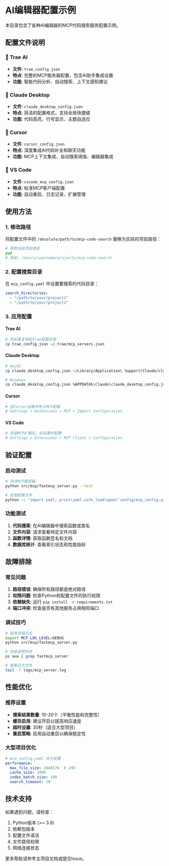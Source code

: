 # AI编辑器配置示例

本目录包含了各种AI编辑器的MCP代码搜索服务配置示例。

## 配置文件说明

### 🎯 Trae AI
- **文件**: `trae_config.json`
- **特点**: 完整的MCP服务器配置，包含AI助手集成设置
- **功能**: 智能代码分析、自动搜索、上下文感知建议

### 🤖 Claude Desktop
- **文件**: `claude_desktop_config.json`
- **特点**: 简洁的配置格式，支持全局快捷键
- **功能**: 代码高亮、行号显示、主题自适应

### 🎯 Cursor
- **文件**: `cursor_config.json`
- **特点**: 深度集成AI代码补全和聊天功能
- **功能**: MCP上下文集成、自动搜索阈值、编辑器集成

### 📝 VS Code
- **文件**: `vscode_mcp_config.json`
- **特点**: 标准MCP客户端配置
- **功能**: 自动重启、日志记录、扩展管理

## 使用方法

### 1. 修改路径
将配置文件中的 `/absolute/path/to/mcp-code-search` 替换为实际的项目路径：

```bash
# 获取当前项目路径
pwd
# 例如: /Users/username/projects/mcp-code-search
```

### 2. 配置搜索目录
在 `mcp_config.yaml` 中设置要搜索的代码目录：

```yaml
search_directories:
  - "/path/to/your/project1"
  - "/path/to/your/project2"
```

### 3. 应用配置

#### Trae AI
```bash
# 将配置复制到Trae配置目录
cp trae_config.json ~/.trae/mcp_servers.json
```

#### Claude Desktop
```bash
# macOS
cp claude_desktop_config.json ~/Library/Application\ Support/Claude/claude_desktop_config.json

# Windows
cp claude_desktop_config.json %APPDATA%\Claude\claude_desktop_config.json
```

#### Cursor
```bash
# 在Cursor设置中导入MCP配置
# Settings > Extensions > MCP > Import Configuration
```

#### VS Code
```bash
# 安装MCP扩展后，在设置中配置
# Settings > Extensions > MCP Client > Configuration
```

## 验证配置

### 启动测试
```bash
# 测试MCP服务器
python src/mcp/fastmcp_server.py --test

# 检查配置文件
python -c "import yaml; print(yaml.safe_load(open('config/mcp_config.yaml')))"
```

### 功能测试
1. **代码搜索**: 在AI编辑器中搜索函数或类名
2. **文件内容**: 请求查看特定文件内容
3. **函数详情**: 获取函数签名和文档
4. **数据库统计**: 查看索引状态和性能指标

## 故障排除

### 常见问题
1. **路径错误**: 确保所有路径都是绝对路径
2. **权限问题**: 检查Python和配置文件的执行权限
3. **依赖缺失**: 运行 `pip install -r requirements.txt`
4. **端口冲突**: 检查是否有其他服务占用相同端口

### 调试技巧
```bash
# 启用详细日志
export MCP_LOG_LEVEL=DEBUG
python src/mcp/fastmcp_server.py

# 检查进程状态
ps aux | grep fastmcp_server

# 查看日志文件
tail -f logs/mcp_server.log
```

## 性能优化

### 推荐设置
- **搜索结果数量**: 10-20个（平衡性能和完整性）
- **缓存启用**: 建议开启以提高响应速度
- **超时设置**: 30秒（适合大型项目）
- **重启策略**: 启用自动重启以确保稳定性

### 大型项目优化
```yaml
# mcp_config.yaml 优化配置
performance:
  max_file_size: 1048576  # 1MB
  cache_size: 1000
  index_batch_size: 100
  search_timeout: 10
```

## 技术支持

如果遇到问题，请检查：
1. Python版本 (>= 3.8)
2. 依赖包版本
3. 配置文件语法
4. 文件路径权限
5. 网络连接状态

更多帮助请参考主项目文档或提交Issue。